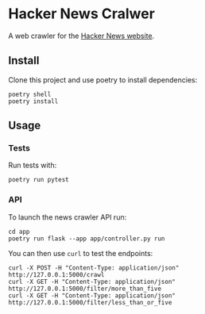 # Hacker News Cralwer

A web crawler for the [Hacker News website](https://news.ycombinator.com/).

## Install

Clone this project and use poetry to install dependencies:

```
poetry shell
poetry install 
```


## Usage 

### Tests

Run tests with:

```
poetry run pytest
```

### API

To launch the news crawler API run:

```
cd app
poetry run flask --app app/controller.py run
```

You can then use `curl` to test the endpoints:

```
curl -X POST -H "Content-Type: application/json" http://127.0.0.1:5000/crawl  
curl -X GET -H "Content-Type: application/json" http://127.0.0.1:5000/filter/more_than_five
curl -X GET -H "Content-Type: application/json" http://127.0.0.1:5000/filter/less_than_or_five
```
